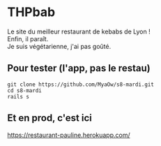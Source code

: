 # THPbab

Le site du meilleur restaurant de kebabs de Lyon !<br/>
Enfin, il paraît.<br/> 
Je suis végétarienne, j'ai pas goûté.<br/>

## Pour tester (l'app, pas le restau)

`git clone https://github.com/MyaOw/s8-mardi.git`<br/>
`cd s8-mardi`<br/>
`rails s`

## Et en prod, c'est ici

<https://restaurant-pauline.herokuapp.com/>